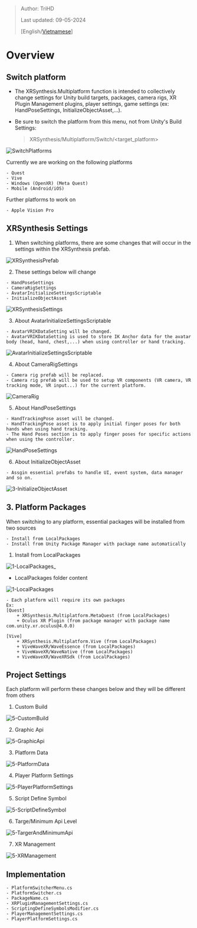 > Author: TriHD
> 
> Last updated: 09-05-2024
> 
> [English/[Vietnamese](../PlatformSwitcher.md)]
# Overview

## Switch platform
 
- The XRSynthesis.Multiplatform function is intended to collectively change settings for Unity build targets, packages, camera rigs, XR Plugin Management plugins, player settings, game settings (ex: HandPoseSettings, InitializeObjectAsset,...).
- Be sure to switch the platform from this menu, not from Unity's Build Settings:

  > XRSynthesis/Multiplatform/Switch/<target_platform>

![SwitchPlatforms](../../Images/PlatformSwitcher/0-SwitchPlatforms.png)

Currently we are working on the following platforms
````
- Quest
- Vive
- Windows (OpenXR) (Meta Quest)
- Mobile (Android/iOS)
````

Further platforms to work on 
````
- Apple Vision Pro
````

## XRSynthesis Settings

1. When switching platforms, there are some changes that will occur in the settings within the XRSynthesis prefab.

![XRSynthesisPrefab](../../Images/PlatformSwitcher/2-XRSynthesisPrefab.png)

2. These settings below will change
````
- HandPoseSettings
- CameraRigSettings
- AvatarInitializeSettingsScriptable
- InitializeObjectAsset
````

![XRSynthesisSettings](../../Images/PlatformSwitcher/2-XRSynthesisSettings.png)

3. About AvatarInitializeSettingsScriptable
```` 
- AvatarVRIKDataSetting will be changed.
- AvatarVRIKDataSetting is used to store IK Anchor data for the avatar body (head, hand, chest,...) when using controller or hand tracking.
````

![AvatarInitializeSettingsScriptable](../../Images/PlatformSwitcher/3-AvatarInitializeSettingsScriptable.png)

4. About CameraRigSettings
```` 
- Camera rig prefab will be replaced.
- Camera rig prefab will be used to setup VR components (VR camera, VR tracking mode, VR input...) for the current platform.
````    

![CameraRig](../../Images/PlatformSwitcher/3-CameraRig.png)

5. About HandPoseSettings
````
- HandTrackingPose asset will be changed.
- HandTrackingPose asset is to apply initial finger poses for both hands when using hand tracking.
- The Hand Poses section is to apply finger poses for specific actions when using the controller.
````

![HandPoseSettings](../../Images/PlatformSwitcher/3-HandPoseSettings.png)

6. About InitializeObjectAsset
````
- Assgin essential prefabs to handle UI, event system, data manager and so on.
````
![3-InitializeObjectAsset](../../Images/PlatformSwitcher/3-InitializeObjectAsset.png)


## 3.	Platform Packages
When switching to any platform, essential packages will be installed from two sources
````
- Install from LocalPackages
- Install from Unity Package Manager with package name automatically
````

1. Install from LocalPackages
   
![1-LocalPackages_](../../Images/PlatformSwitcher/1-LocalPackages_.png)

- LocalPackages folder content

![1-LocalPackages](../../Images/PlatformSwitcher/1-LocalPackages.png)

````
- Each platform will require its own packages
Ex:
[Quest]
    + XRSynthesis.Multiplatform.MetaQuest (from LocalPackages)
    + Oculus XR Plugin (from package manager with package name com.unity.xr.oculus@4.0.0)

[Vive]
    + XRSynthesis.Multiplatform.Vive (from LocalPackages)
    + ViveWaveXR/WaveEssence (from LocalPackages)
    + ViveWaveXR/WaveNative (from LocalPackages)
    + ViveWaveXR/WaveXRSdk (from LocalPackages)
````

## Project Settings
Each platform will perform these changes below and they will be different from others

1. Custom Build

![5-CustomBuild](../../Images/PlatformSwitcher/5-CustomBuild.png)

2. Graphic Api

![5-GraphicApi](../../Images/PlatformSwitcher/5-GraphicApi.png)

3. Platform Data

![5-PlatformData](../../Images/PlatformSwitcher/5-PlatformData.png)

4. Player Platform Settings

![5-PlayerPlatformSettings](../../Images/PlatformSwitcher/5-PlayerPlatformSettings.png)

5. Script Define Symbol

![5-ScriptDefineSymbol](../../Images/PlatformSwitcher/5-ScriptDefineSymbol.png)

6. Targe/Minimum Api Level
   
![5-TargerAndMinimumApi](../../Images/PlatformSwitcher/5-TargerAndMinimumApi.png)

7. XR Management
   
![5-XRManagement](../../Images/PlatformSwitcher/5-XRManagement.png)

## Implementation
````
- PlatformSwitcherMenu.cs
- PlatformSwitcher.cs
- PackageName.cs
- XRPluginManagementSettings.cs
- ScriptingDefineSymbolsModifier.cs
- PlayerManagementSettings.cs
- PlayerPlatformSettings.cs
````
